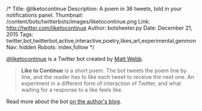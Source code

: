 /*
Title: @liketocontinue
Description: A poem in 36 tweets, told in your notifications panel.
Thumbnail: /content/bots/twitterbots/images/liketocontinue.png
Link: http://twitter.com/liketocontinue
Author: botsheeter.py
Date: December 21, 2015
Tags: twitter,bot,twitterbot,active,interactive,poetry,likes,art,experimental,genmon
Nav: hidden
Robots: index,follow
*/

[@liketocontinue](https://twitter.com/liketocontinue) is a Twitter bot created by [Matt Webb](https://twitter.com/genmon). 

> **Like to Continue** is a short poem. The bot tweets the poem line by line, and the reader has to like each tweet to receive the next one. An experiment in a different form of interaction of Twitter, and what waiting for a response to a like feels like.

Read more about the bot [on the author's blog](http://interconnected.org/home/2015/11/25/like_to_continue).
